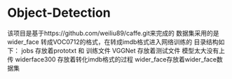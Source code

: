# Object-Detection
该项目是基于https://github.com/weiliu89/caffe.git来完成的
数据集采用的是wider_face
转成VOC0712的格式，在转成imdb格式进入网络训练的
目录结构如下：
	jobs	存放着prototxt 和 训练文件
	VGGNet	存放着测试文件 模型太大没有上传
	widerface300 存放着转化imdb格式的过程
	wider_face存放着wider_face数据集
	
